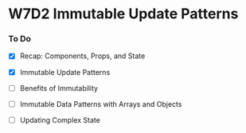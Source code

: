 # W7D2 Immutable Update Patterns

### To Do
- [x] Recap: Components, Props, and State
- [x] Immutable Update Patterns
- [ ] Benefits of Immutability
- [ ] Immutable Data Patterns with Arrays and Objects
- [ ] Updating Complex State




















# 
